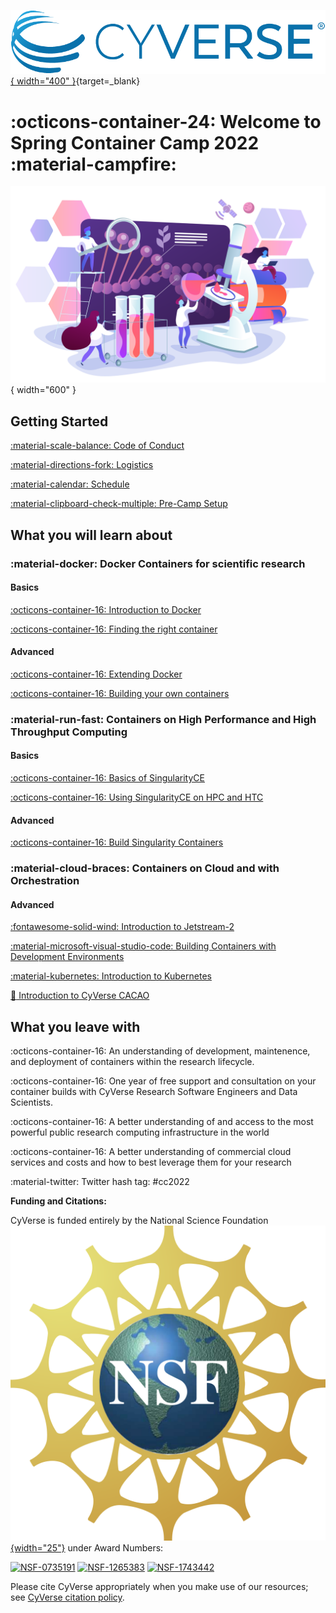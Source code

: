 [![!CyVerse Learning Center](assets/de/logos/cyverse_logo_2022.png "CyVerse Learning Center"){ width="400" }](https://learning.cyverse.org){target=_blank}

# :octicons-container-24: Welcome to Spring Container Camp 2022 :material-campfire: 

![people](assets/people_science.png){ width="600" }

## Getting Started

[:material-scale-balance: Code of Conduct](getting_started/code_conduct.md)

[:material-directions-fork: Logistics](getting_started/logistics.md)

[:material-calendar: Schedule](getting_started/schedule.md)

[:material-clipboard-check-multiple: Pre-Camp Setup](getting_started/setup.md)

## What you will learn about

### :material-docker: Docker Containers for scientific research

#### Basics

[:octicons-container-16: Introduction to Docker](docker/intro.md)

[:octicons-container-16: Finding the right container](docker/registry.md)

#### Advanced

[:octicons-container-16: Extending Docker](docker/advanced.md)

[:octicons-container-16: Building your own containers](docker/build.md)

### :material-run-fast: Containers on High Performance and High Throughput Computing

#### Basics

[:octicons-container-16: Basics of SingularityCE](singularity/intro.md)

[:octicons-container-16: Using SingularityCE on HPC and HTC](singularity/advanced.md)

#### Advanced

[:octicons-container-16: Build Singularity Containers](singularity/advanced.md)

### :material-cloud-braces: Containers on Cloud and with Orchestration

#### Advanced

[:fontawesome-solid-wind: Introduction to Jetstream-2](cloud/js2.md)

[:material-microsoft-visual-studio-code: Building Containers with Development Environments](cloud/codespaces.md)

[:material-kubernetes: Introduction to Kubernetes](orchestration/k8s.md)

[:chocolate_bar: Introduction to CyVerse CACAO](orchestration/cacao.md)


## What you leave with

:octicons-container-16: An understanding of development, maintenence, and deployment of containers within the research lifecycle.

:octicons-container-16: One year of free support and consultation on your container builds with CyVerse Research Software Engineers and Data Scientists.

:octicons-container-16: A better understanding of and access to the most powerful public research computing infrastructure in the world

:octicons-container-16: A better understanding of commercial cloud services and costs and how to best leverage them for your research

:material-twitter: Twitter hash tag: #cc2022

<break>

**Funding and Citations:**

CyVerse is funded entirely by the National Science Foundation [![NSF](assets/nsf.png){width="25"}](https://nsf.gov) under Award Numbers:

[![NSF-0735191](https://img.shields.io/badge/NSF-0735191-blue.svg)](https://www.nsf.gov/awardsearch/showAward?AWD_ID=0735191)  [![NSF-1265383](https://img.shields.io/badge/NSF-1265383-blue.svg)](https://www.nsf.gov/awardsearch/showAward?AWD_ID=1265383)  [![NSF-1743442](https://img.shields.io/badge/NSF-1743442-blue.svg)](https://www.nsf.gov/awardsearch/showAward?AWD_ID=1743442)

Please cite CyVerse appropriately when you make use of our resources; see [CyVerse citation policy](https://cyverse.org/policies/cite-cyverse).

